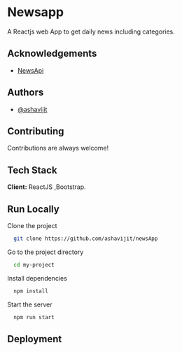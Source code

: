 
# Newsapp
 A Reactjs web App to get daily news including categories.
 
## Acknowledgements

 - [NewsApi](https://newsapi.org)
 


## Authors

- [@ashavijit](https://www.github.com/ashavijit)


## Contributing

Contributions are always welcome!




## Tech Stack

**Client:** ReactJS ,Bootstrap.





## Run Locally

Clone the project

```bash
  git clone https://github.com/ashavijit/newsApp
```

Go to the project directory

```bash
  cd my-project
```

Install dependencies

```bash
  npm install
```

Start the server

```bash
  npm run start
```


## Deployment




